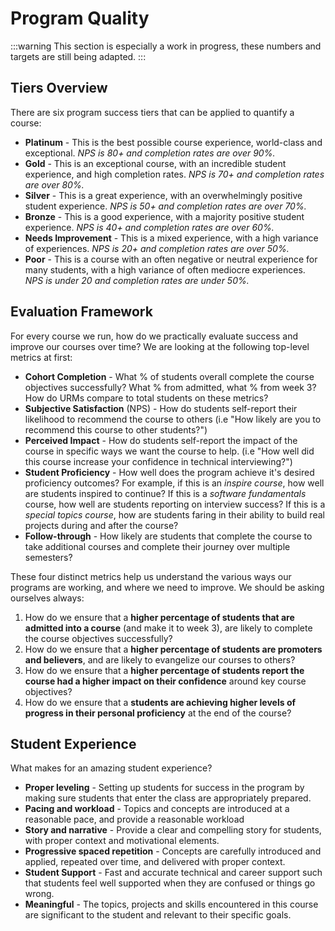 # Program Quality

:::warning This section is especially a work in progress, these numbers and targets are still being adapted. :::

## Tiers Overview

There are six program success tiers that can be applied to quantify a course:

* **Platinum** - This is the best possible course experience, world-class and exceptional. _NPS is 80+ and completion rates are over 90%._
* **Gold** - This is an exceptional course, with an incredible student experience, and high completion rates. _NPS is 70+ and completion rates are over 80%._
* **Silver** - This is a great experience, with an overwhelmingly positive student experience. _NPS is 50+ and completion rates are over 70%._
* **Bronze** - This is a good experience, with a majority positive student experience. _NPS is 40+ and completion rates are over 60%._
* **Needs Improvement** - This is a mixed experience, with a high variance of experiences. _NPS is 20+ and completion rates are over 50%._
* **Poor** - This is a course with an often negative or neutral experience for many students, with a high variance of often mediocre experiences. _NPS is under 20 and completion rates are under 50%._

## Evaluation Framework

For every course we run, how do we practically evaluate success and improve our courses over time? We are looking at the following top-level metrics at first:

* **Cohort Completion** - What % of students overall complete the course objectives successfully? What % from admitted, what % from week 3? How do URMs compare to total students on these metrics?
* **Subjective Satisfaction** \(NPS\) - How do students self-report their likelihood to recommend the course to others \(i.e "How likely are you to recommend this course to other students?"\)
* **Perceived Impact** - How do students self-report the impact of the course in specific ways we want the course to help. \(i.e "How well did this course increase your confidence in technical interviewing?"\)
* **Student Proficiency** - How well does the program achieve it's desired proficiency outcomes? For example, if this is an _inspire course_, how well are students inspired to continue? If this is a _software fundamentals_ course, how well are students reporting on interview success? If this is a _special topics course_, how are students faring in their ability to build real projects during and after the course?
* **Follow-through** - How likely are students that complete the course to take additional courses and complete their journey over multiple semesters?

These four distinct metrics help us understand the various ways our programs are working, and where we need to improve. We should be asking ourselves always:

1. How do we ensure that a **higher percentage of students that are admitted into a course** \(and make it to week 3\), are likely to complete the course objectives successfully?
2. How do we ensure that a **higher percentage of students are promoters and believers**, and are likely to evangelize our courses to others?
3. How do we ensure that a **higher percentage of students report the course had a higher impact on their confidence** around key course objectives?
4. How do we ensure that a **students are achieving higher levels of progress in their personal proficiency** at the end of the course? 

## Student Experience

What makes for an amazing student experience?

* **Proper leveling** - Setting up students for success in the program by making sure students that enter the class are appropriately prepared.
* **Pacing and workload** - Topics and concepts are introduced at a reasonable pace, and provide a reasonable workload
* **Story and narrative** - Provide a clear and compelling story for students, with proper context and motivational elements.
* **Progressive spaced repetition** - Concepts are carefully introduced and applied, repeated over time, and delivered with proper context.
* **Student Support** - Fast and accurate technical and career support such that students feel well supported when they are confused or things go wrong.
* **Meaningful** - The topics, projects and skills encountered in this course are significant to the student and relevant to their specific goals.

